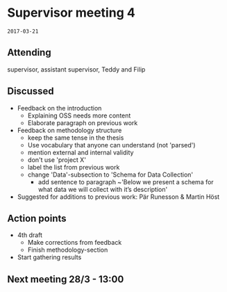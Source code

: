 # Supervisor meeting 4
`2017-03-21`
## Attending
supervisor, assistant supervisor, Teddy and Filip

## Discussed
* Feedback on the introduction
  * Explaining OSS needs more content
  * Elaborate paragraph on previous work
* Feedback on methodology structure
  * keep the same tense in the thesis
  * Use vocabulary that anyone can understand (not 'parsed')
  * mention external and internal validity
  * don't use 'project X'
  * label the list from previous work
  * change 'Data'-subsection to 'Schema for Data Collection'
    * add sentence to paragraph ~'Below we present a schema for what data we will collect with it’s description'
* Suggested for additions to previous work: Pär Runesson & Martin Höst

## Action points
* 4th draft
  * Make corrections from feedback
  * Finish methodology-section
* Start gathering results

## Next meeting 28/3 - 13:00
